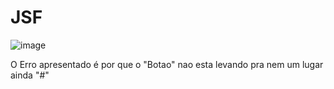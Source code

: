 # JSF

![image](https://github.com/user-attachments/assets/787ebfae-b7a7-4938-a80c-34e3ab53a718)

O Erro apresentado é por que o "Botao" nao esta levando pra nem um lugar ainda "#"  
